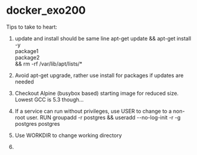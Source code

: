 # docker_exo200

Tips to take to heart:
1) update and install should be same line
apt-get update && apt-get install -y \
  package1 \
  package2 \
  && rm -rf /var/lib/apt/lists/*
  
2) Avoid apt-get upgrade, rather use install for packages if updates are needed

3) Checkout Alpine (busybox based) starting image for reduced size. Lowest GCC is 5.3 though...

4) If a service can run without privileges, use USER to change to a non-root user.
   RUN groupadd -r postgres && useradd --no-log-init -r -g postgres postgres
   
5) Use WORKDIR to change working directory

6) 


